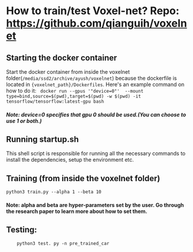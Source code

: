# How to train/test Voxel-net? Repo: https://github.com/qianguih/voxelnet
## Starting the docker container
Start the docker container from inside the voxelnet folder(`/media/ssd2/archive/ayush/voxelnet`) because the dockerfile is located in `{voxelnet_path}/Dockerfiles`. Here's an example command on how to do it:
``` docker run --gpus '"device=0"'  --mount type=bind,source=$(pwd),target=$(pwd) -w $(pwd) -it tensorflow/tensorflow:latest-gpu bash```
##### Note: device=0 specifies that gpu 0 should be used.(You can choose to use 1 or both.)

## Running startup.sh
This shell script is responsible for running all the necessary commands to install the dependencies, setup the environment etc.

## Training (from inside the voxelnet folder)
```python3 train.py --alpha 1 --beta 10```
#### Note: alpha and beta are hyper-parameters set by the user. Go through the research paper to learn more about how to set them. 

## Testing:
``` python3 test.py -n default
    python3 test. py -n pre_trained_car
